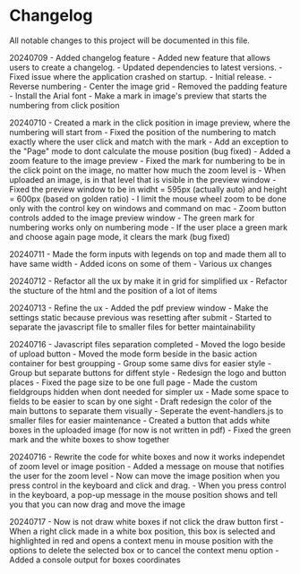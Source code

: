 # Changelog

All notable changes to this project will be documented in this file.

20240709
    - Added changelog feature
    - Added new feature that allows users to create a changelog.
    - Updated dependencies to latest versions.
    - Fixed issue where the application crashed on startup.
    - Initial release.
    - Reverse numbering
    - Center the image grid
    - Removed the padding feature
    - Install the Arial font
    - Make a mark in image's preview that starts the numbering from click position

20240710
    - Created a mark in the click position in image preview, where the numbering will start from
    - Fixed the position of the numbering to match exactly where the user click and match with the mark
    - Add an exception to the "Page" mode to dont calculate the mouse position (bug fixed)
    - Added a zoom feature to the image preview
    - Fixed the mark for numbering to be in the click point on the image, no matter how much the zoom level is
    - When uploaded an image, is in that level that is visible in the preview window
    - Fixed the preview window to be in widht = 595px (actually auto) and height = 600px (based on golden ratio)
    - I limit the mouse wheel zoom to be done only with the control key on windows and command on mac
    - Zoom button controls added to the image preview window
    - The green mark for numbering works only on numbering mode
    - If the user place a green mark and choose again page mode, it clears the mark (bug fixed)

20240711
    - Made the form inputs with legends on top and made them all to have same width
    - Added icons on some of them
    - Various ux changes

20240712
    - Refactor all the ux by make it in grid for simplified ux
    - Refactor the stucture of the html and the position of a lot of items

20240713
    - Refine the ux
    - Added the pdf preview window
    - Make the settings static because previous was resetting after submit
    - Started to separate the javascript file to smaller files for better maintainability

20240716
    - Javascript files separation completed
    - Moved the logo beside of upload button
    - Moved the mode form beside in the basic action container for best groupping
    - Group some same divs for easier style
    - Group but separate buttons for diffent style
    - Redesign the logo and button places
    - Fixed the page size to be one full page
    - Made the custom fieldgroups hidden when dont needed for simpler ux
    - Made some space to fields to be easier to scan by one sight
    - Draft redesign the color of the main buttons to separate them visually
    - Seperate the event-handlers.js to smaller files for easier maintenance
    - Created a button that adds white boxes in the uploaded image (for now is not written in pdf)
    - Fixed the green mark and the white boxes to show together

20240716
    - Rewrite the code for white boxes and now it works independet of zoom level or image position
    - Added a message on mouse that notifies the user for the zoom level
    - Now can move the image position when you press control in the keyboard and click and drag.
    - When you press control in the keyboard, a pop-up message in the mouse position shows and tell you that you can now drag and move the image

20240717
    - Now is not draw white boxes if not click the draw button first
    - When a right click made in a white box position, this box is selected and highlighted in red and opens a context menu in mouse position with the options to delete the selected box or to cancel the context menu option
    - Added a console output for boxes coordinates
